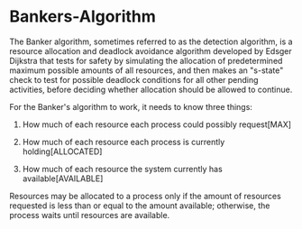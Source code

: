 # Bankers-Algorithm
The Banker algorithm, sometimes referred to as the detection algorithm, is a resource allocation and deadlock avoidance algorithm developed by Edsger Dijkstra that tests for safety by simulating the allocation of predetermined maximum possible amounts of all resources, and then makes an "s-state" check to test for possible deadlock conditions for all other pending activities, before deciding whether allocation should be allowed to continue.


For the Banker's algorithm to work, it needs to know three things:

1) How much of each resource each process could possibly request[MAX]

2) How much of each resource each process is currently holding[ALLOCATED]

3) How much of each resource the system currently has available[AVAILABLE]

Resources may be allocated to a process only if the amount of resources requested is less than or equal to the amount available; otherwise, the process waits until resources are available.





